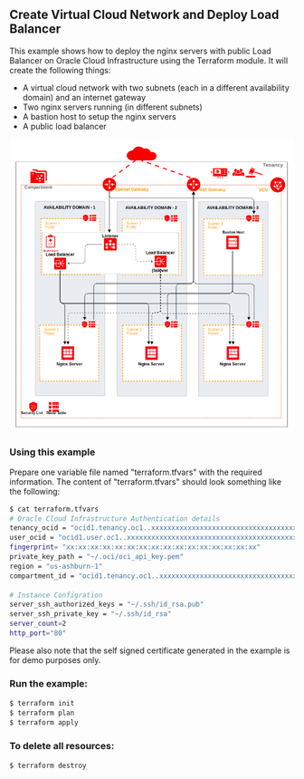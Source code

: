 ## Create Virtual Cloud Network and Deploy Load Balancer
This example shows how to deploy the nginx servers with public Load Balancer on Oracle Cloud Infrastructure using the Terraform module. It will create the following things:

* A virtual cloud network with two subnets (each in a different availability domain) and an internet gateway
* Two nginx servers running (in different subnets)
* A bastion host to setup the nginx servers
* A public load balancer

![nginx_quick_start_example](./images/nginx_quick_start_example.png)

### Using this example
Prepare one variable file named "terraform.tfvars" with the required information. The content of "terraform.tfvars" should look something like the following:

```bash
$ cat terraform.tfvars
# Oracle Cloud Infrastructure Authentication details
tenancy_ocid = "ocid1.tenancy.oc1..xxxxxxxxxxxxxxxxxxxxxxxxxxxxxxxxxxxxxxxxxxxxxxxxxxxxxxxxxxxx"
user_ocid = "ocid1.user.oc1..xxxxxxxxxxxxxxxxxxxxxxxxxxxxxxxxxxxxxxxxxxxxxxxxxxxxxxxxxxxx"
fingerprint= "xx:xx:xx:xx:xx:xx:xx:xx:xx:xx:xx:xx:xx:xx:xx:xx"
private_key_path = "~/.oci/oci_api_key.pem"
region = "us-ashburn-1"
compartment_id = "ocid1.tenancy.oc1..xxxxxxxxxxxxxxxxxxxxxxxxxxxxxxxxxxxxxxxxxxxxxxxxxxxxxxxxxxxx"

# Instance Configration
server_ssh_authorized_keys = "~/.ssh/id_rsa.pub"
server_ssh_private_key = "~/.ssh/id_rsa"
server_count=2
http_port="80"

```

Please also note that the self signed certificate generated in the example is for demo purposes only.

### Run the example:

```bash
$ terraform init
$ terraform plan
$ terraform apply
```

### To delete all resources:

```bash
$ terraform destroy
```
